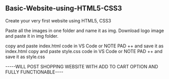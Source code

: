 ## Basic-Website-using-HTML5-CSS3
Create your very first website using HTML5, CSS3

Paste all the images in one folder and name it as img.
Download logo image and paste it in img folder.

copy and paste index.html code in VS Code or NOTE PAD ++ and save it as index.html
copy and paste style.css code in VS Code or NOTE PAD ++ and save it as style.css


-----WILL POST SHOPPING WEBSITE WITH ADD TO CART OPTION AND FULLY FUNCTIONABLE----

